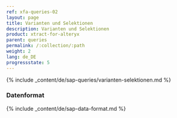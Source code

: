 ```yaml
---
ref: xfa-queries-02
layout: page
title: Varianten und Selektionen
description: Varianten und Selektionen
product: xtract-for-alteryx
parent: queries
permalink: /:collection/:path
weight: 2
lang: de_DE
progressstate: 5
---
```


{% include _content/de/sap-queries/varianten-selektionen.md %}

### Datenformat

{% include _content/de/sap-data-format.md  %}
